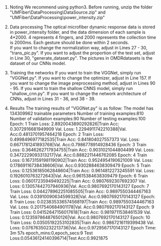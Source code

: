 1. Noting
    We recommend using python3.
    Before running, unzip the folder "UMFiber\DataProcessing\DataSource.zip" and "UMFiber\DataProcessing\power_intensity.zip"

2. Data processing
    The optical microfiber dynamic response data is stored in power_intensity folder, and the data dimension of each sample is 4*2000. 
    4 represents 4 fingers, and 2000 represents the collection time is 2000ms. Each gesture should be done within 2 seconds.     
    If you want to change the normalization way, adjust in Lines 27 - 30, "trans_pic.py".
    If you want to adjust the proportion of the test set, adjust in Line 30, "generate_dataset.py".
    The pictures in OMDRdatasets is the dataset of our CNNs model.

3. Training the networks
    If you want to train the VGGNet, simply run "VGGNet.py".
        If you want to change the optimizer, adjust in Line 157.
        If you want to change the image preprocessing method, adjust in Lines 90 - 95.
    If you want to train the shallow CNNS model, simply run "shallow_cnn.py".
        If you want to change the network architecture of CNNs, adjust in Lines 31 - 36, and 38 - 39.

4. Results
    The training results of "VGGNet.py" is as follow:
        The model has 134309962 trainable parameters
        Number of training examples:810
        Number of validation examples:90
        Number of testing examples:100
        Epoch: 1
                Train Loss: 2.8920043890292826|Train Acc: 0.3072916681949909
                 Val. Loss: 1.2294911742210388|Val. Acc:0.4813701957464218
        Epoch: 2
                Train Loss: 0.4998496977182535|Train Acc: 0.841804027557373
                 Val. Loss: 0.6671781241893768|Val. Acc:0.7986778914928436
        Epoch: 3
                Train Loss: 0.3646262717934755|Train Acc: 0.9031021044804499
                 Val. Loss: 0.3472229093313217|Val. Acc:0.8882211446762085
        Epoch: 4
                Train Loss: 0.16731591981190902|Train Acc: 0.9524954190621009
                 Val. Loss: 0.17869116738438606|Val. Acc:0.9302884638309479
        Epoch: 5
                Train Loss: 0.12536185062848604|Train Acc: 0.9614812273245591
                 Val. Loss: 0.1926010763272643|Val. Acc:0.9615384638309479
        Epoch: 6
                Train Loss: 0.06017235949492225|Train Acc: 0.9807692307692307
                 Val. Loss: 0.13057442707940936|Val. Acc:0.9807692170143127
        Epoch: 7
                Train Loss: 0.044278962251085505|Train Acc: 0.9897550344467163
                 Val. Loss: 0.03910090634599328|Val. Acc:0.9807692170143127
        Epoch: 8
                Train Loss: 0.023835336574568197|Train Acc: 0.9897550344467163
                 Val. Loss: 0.2017540684901178|Val. Acc:0.9807692170143127
        Epoch: 9
                Train Loss: 0.04152647156017618|Train Acc: 0.9819711538461539
                 Val. Loss: 0.12359786487650126|Val. Acc:0.9807692170143127
        Epoch: 10
                Train Loss: 0.03505192253102835|Train Acc: 0.9867216119399438
                 Val. Loss: 0.07676350232213736|Val. Acc:0.9729567170143127
        Epoch Time: 3m 57s
        epoch_mins:0,epoch_secs:9
        Test Loss:0.05436124140396714|Test Acc:0.9921875

